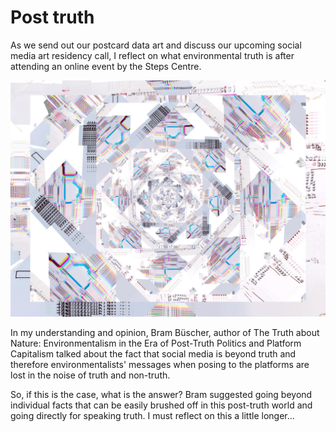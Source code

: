 # Post truth

As we send out our postcard data art and discuss our upcoming social media art residency call, I reflect on what environmental truth is after attending an online event by the Steps Centre.

![a post card kaleidoscope](/images/post_truth.jpg)

In my understanding and opinion, Bram Büscher, author of The Truth about Nature: Environmentalism in the Era of Post-Truth Politics and Platform Capitalism talked about the fact that social media is beyond truth and therefore environmentalists' messages when posing to the platforms are lost in the noise of truth and non-truth.

So, if this is the case, what is the answer? Bram suggested going beyond individual facts that can be easily brushed off in this post-truth world and going directly for speaking truth. I must reflect on this a little longer...







